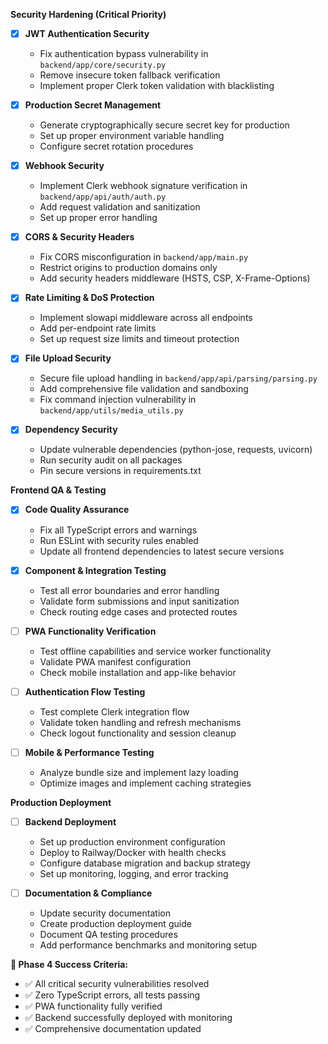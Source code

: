 **Security Hardening (Critical Priority)**

- [x] **JWT Authentication Security**

  - Fix authentication bypass vulnerability in `backend/app/core/security.py`
  - Remove insecure token fallback verification
  - Implement proper Clerk token validation with blacklisting

- [x] **Production Secret Management**

  - Generate cryptographically secure secret key for production
  - Set up proper environment variable handling
  - Configure secret rotation procedures

- [x] **Webhook Security**

  - Implement Clerk webhook signature verification in `backend/app/api/auth/auth.py`
  - Add request validation and sanitization
  - Set up proper error handling

- [x] **CORS & Security Headers**

  - Fix CORS misconfiguration in `backend/app/main.py`
  - Restrict origins to production domains only
  - Add security headers middleware (HSTS, CSP, X-Frame-Options)

- [x] **Rate Limiting & DoS Protection**

  - Implement slowapi middleware across all endpoints
  - Add per-endpoint rate limits
  - Set up request size limits and timeout protection

- [x] **File Upload Security**

  - Secure file upload handling in `backend/app/api/parsing/parsing.py`
  - Add comprehensive file validation and sandboxing
  - Fix command injection vulnerability in `backend/app/utils/media_utils.py`

- [x] **Dependency Security**
  - Update vulnerable dependencies (python-jose, requests, uvicorn)
  - Run security audit on all packages
  - Pin secure versions in requirements.txt

**Frontend QA & Testing**

- [x] **Code Quality Assurance**

  - Fix all TypeScript errors and warnings
  - Run ESLint with security rules enabled
  - Update all frontend dependencies to latest secure versions

- [x] **Component & Integration Testing**

  - Test all error boundaries and error handling
  - Validate form submissions and input sanitization
  - Check routing edge cases and protected routes

- [ ] **PWA Functionality Verification**

  - Test offline capabilities and service worker functionality
  - Validate PWA manifest configuration
  - Check mobile installation and app-like behavior

- [ ] **Authentication Flow Testing**

  - Test complete Clerk integration flow
  - Validate token handling and refresh mechanisms
  - Check logout functionality and session cleanup

- [ ] **Mobile & Performance Testing**
  - Analyze bundle size and implement lazy loading
  - Optimize images and implement caching strategies

**Production Deployment**

- [ ] **Backend Deployment**

  - Set up production environment configuration
  - Deploy to Railway/Docker with health checks
  - Configure database migration and backup strategy
  - Set up monitoring, logging, and error tracking

- [ ] **Documentation & Compliance**
  - Update security documentation
  - Create production deployment guide
  - Document QA testing procedures
  - Add performance benchmarks and monitoring setup

**🎯 Phase 4 Success Criteria:**

- ✅ All critical security vulnerabilities resolved
- ✅ Zero TypeScript errors, all tests passing
- ✅ PWA functionality fully verified
- ✅ Backend successfully deployed with monitoring
- ✅ Comprehensive documentation updated
